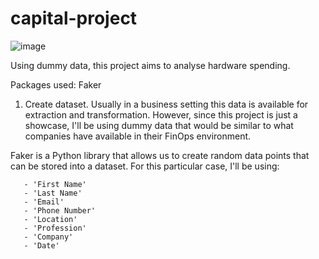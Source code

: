 # capital-project
![image](https://github.com/user-attachments/assets/9185cbc5-3be7-41db-a3ab-595bcd2e7ded)

Using dummy data, this project aims to analyse hardware spending.

Packages used: Faker

1) Create dataset.
Usually in a business setting this data is available for extraction and transformation. However, since this project is just a showcase, I'll be using dummy data that would be similar to what companies have available in their FinOps environment.

Faker is a Python library that allows us to create random data points that can be stored into a dataset. 
For this particular case, I'll be using:

       - 'First Name'
       - 'Last Name'
       - 'Email'
       - 'Phone Number'
       - 'Location'
       - 'Profession'
       - 'Company'
       - 'Date'
